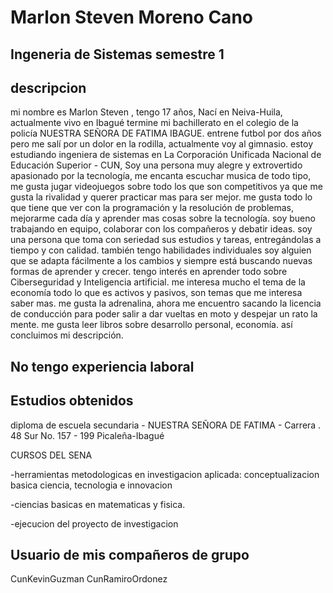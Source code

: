 
# Marlon Steven Moreno Cano 

## Ingeneria de Sistemas semestre 1 

## descripcion 
mi nombre es Marlon Steven , tengo 17 años, Nací en Neiva-Huila, actualmente vivo en Ibagué termine mi bachillerato en el colegio de la policía NUESTRA SEÑORA DE FATIMA IBAGUE. entrene futbol por dos años pero me salí por un dolor en la rodilla, actualmente voy al gimnasio. estoy estudiando ingeniera de sistemas en La Corporación Unificada Nacional de Educación Superior - CUN, Soy una persona muy alegre y extrovertido apasionado por la tecnología, me encanta escuchar musica de todo tipo, me gusta jugar videojuegos sobre todo los que son competitivos ya que me gusta la rivalidad y querer practicar mas para ser mejor. me gusta todo lo que tiene que ver con la programación y la resolución de problemas, mejorarme cada día y aprender mas cosas sobre la tecnología. soy bueno trabajando en equipo, colaborar con los compañeros y debatir ideas. soy una persona que toma con seriedad sus estudios y tareas, entregándolas a tiempo y con calidad. también tengo habilidades individuales soy alguien que se  adapta fácilmente a los cambios y siempre está buscando nuevas formas de aprender y crecer. tengo interés en aprender todo sobre Ciberseguridad y Inteligencia artificial. me interesa mucho el tema de la economía todo lo que es activos y pasivos, son temas que me interesa saber mas. me gusta la adrenalina, ahora me encuentro sacando la licencia de conducción para poder salir a dar vueltas en moto y despejar un rato la mente. me gusta leer libros sobre desarrollo personal, economía. así concluimos mi descripción. 

## No tengo experiencia laboral 

## Estudios obtenidos 

diploma de escuela secundaria - 
NUESTRA SEÑORA DE FATIMA  -  Carrera . 48 Sur No. 157 - 199 Picaleña-Ibagué

CURSOS DEL SENA

-herramientas metodologicas en investigacion
 aplicada: conceptualizacion basica ciencia, tecnologia e innovacion

-ciencias basicas en
 matematicas y fisica.

-ejecucion del proyecto de
 investigacion 


## Usuario de mis compañeros de grupo 

CunKevinGuzman
CunRamiroOrdonez
